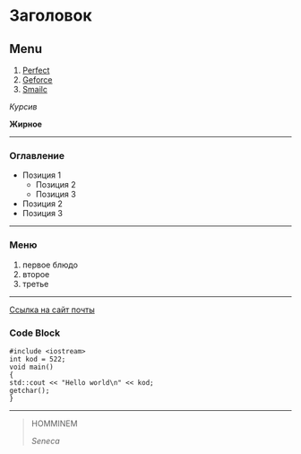 # Заголовок 
## Menu
1. [Perfect](#оглавление)
2. [Geforce](#меню)
3. [Smailc](#code-block)

*Курсив*

**Жирное**

---
### Оглавление 
* Позиция 1
    * Позиция 2
    * Позиция 3
* Позиция 2 
* Позиция 3
---
### Меню 
1. первое блюдо
2. второе 
3. третье 
---
[Ссылка на сайт почты](https://mail.ru/)
### Code Block

    #include <iostream>  
    int kod = 522;    
    void main()
    {  
    std::cout << "Hello world\n" << kod;  
    getchar();  
    }
---
> HOMMINEM 
> 
> *Seneca*







